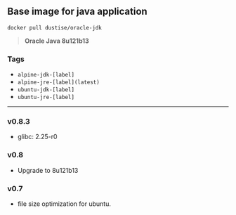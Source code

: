 ## Base image for java application

`docker pull dustise/oracle-jdk`

> **Oracle Java 8u121b13**

### Tags
- `alpine-jdk-[label]`
- `alpine-jre-[label](latest)`
- `ubuntu-jdk-[label]`
- `ubuntu-jre-[label]`

---

### v0.8.3

- glibc: 2.25-r0

### v0.8
- Upgrade to 8u121b13


### v0.7
- file size optimization for ubuntu.
